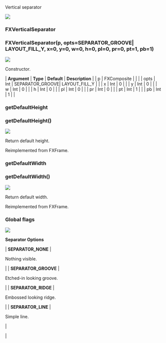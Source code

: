 Vertical separator

![](../SIMACAERefImages/gui-fxverticalseparator.png)

### FXVerticalSeparator

###   

### FXVerticalSeparator(p, opts=SEPARATOR\_GROOVE| LAYOUT\_FILL_Y, x=0, y=0, w=0, h=0, pl=0, pr=0, pt=1, pb=1)  
![](../IconsReference/butix_top_wline.png)

Constructor.

| **Argument** | **Type** | **Default** | **Description** |
| p | FXComposite |   |   |
| opts | Int | SEPARATOR\_GROOVE| LAYOUT\_FILL_Y |   |
| x | Int | 0 |   |
| y | Int | 0 |   |
| w | Int | 0 |   |
| h | Int | 0 |   |
| pl | Int | 0 |   |
| pr | Int | 0 |   |
| pt | Int | 1 |   |
| pb | Int | 1 |   |

### getDefaultHeight

###   

### getDefaultHeight()  
![](../IconsReference/butix_top_wline.png)

Return default height.

Reimplemented from FXFrame.

### getDefaultWidth

###   

### getDefaultWidth()  
![](../IconsReference/butix_top_wline.png)

Return default width.

Reimplemented from FXFrame.

### Global flags  
![](../IconsReference/butix_top_wline.png)


**Separator Options**

| **SEPARATOR_NONE** | 

Nothing visible.

 |
| **SEPARATOR_GROOVE** | 

Etched-in looking groove.

 |
| **SEPARATOR_RIDGE** | 

Embossed looking ridge.

 |
| **SEPARATOR_LINE** | 

Simple line.

 |



 |